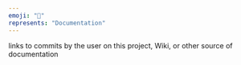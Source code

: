 ```yaml
---
emoji: "📖"
represents: "Documentation"
---
```

links to commits by the user on this project, Wiki, or other source of documentation